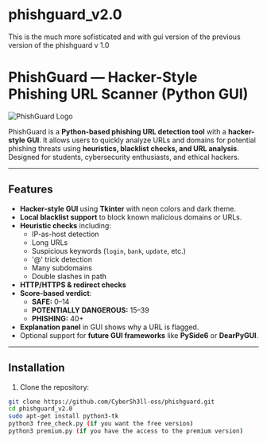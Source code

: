 # phishguard_v2.0
This is the much more sofisticated and with gui version of the previous version of the phishguard v 1.0
# PhishGuard — Hacker-Style Phishing URL Scanner (Python GUI)

![PhishGuard Logo](gov_logo.png)  <!-- Optional: include if you have a logo -->

PhishGuard is a **Python-based phishing URL detection tool** with a **hacker-style GUI**. It allows users to quickly analyze URLs and domains for potential phishing threats using **heuristics, blacklist checks, and URL analysis**. Designed for students, cybersecurity enthusiasts, and ethical hackers.  

---

## Features

- **Hacker-style GUI** using **Tkinter** with neon colors and dark theme.  
- **Local blacklist support** to block known malicious domains or URLs.  
- **Heuristic checks** including:  
  - IP-as-host detection  
  - Long URLs  
  - Suspicious keywords (`login`, `bank`, `update`, etc.)  
  - '@' trick detection  
  - Many subdomains  
  - Double slashes in path  
- **HTTP/HTTPS & redirect checks**  
- **Score-based verdict**:  
  - **SAFE:** 0–14  
  - **POTENTIALLY DANGEROUS:** 15–39  
  - **PHISHING:** 40+  
- **Explanation panel** in GUI shows why a URL is flagged.  
- Optional support for **future GUI frameworks** like **PySide6** or **DearPyGUI**.

---

## Installation

1. Clone the repository:

```bash
git clone https://github.com/CyberSh3ll-oss/phishguard.git
cd phishguard_v2.0
sudo apt-get install python3-tk
python3 free_check.py (if you want the free version)
python3 premium.py (if you have the access to the premium version)

